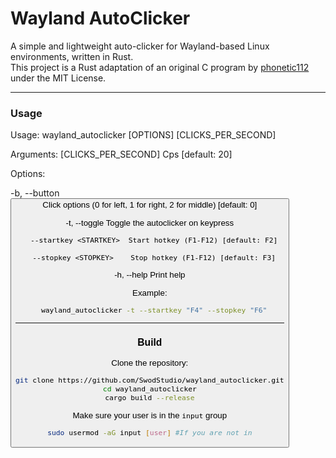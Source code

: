 # Wayland AutoClicker

A simple and lightweight auto-clicker for Wayland-based Linux environments, written in Rust.  
This project is a Rust adaptation of an original C program by [phonetic112](https://github.com/phonetic112/wl-clicker) under the MIT License.

---

### Usage
Usage: wayland_autoclicker [OPTIONS] [CLICKS_PER_SECOND]

Arguments:
  [CLICKS_PER_SECOND]  Cps [default: 20]

Options:

  -b, --button <BUTTON>      Click options (0 for left, 1 for right, 2 for middle) [default: 0]

  -t, --toggle               Toggle the autoclicker on keypress

      --startkey <STARTKEY>  Start hotkey (F1-F12) [default: F2]

      --stopkey <STOPKEY>    Stop hotkey (F1-F12) [default: F3]

  -h, --help                 Print help

Example:
```bash
  wayland_autoclicker -t --startkey "F4" --stopkey "F6"
```
---

### Build

Clone the repository:

```bash
git clone https://github.com/SwodStudio/wayland_autoclicker.git
cd wayland_autoclicker
cargo build --release
```

Make sure your user is in the `input` group
```bash
sudo usermod -aG input [user] #If you are not in
```
